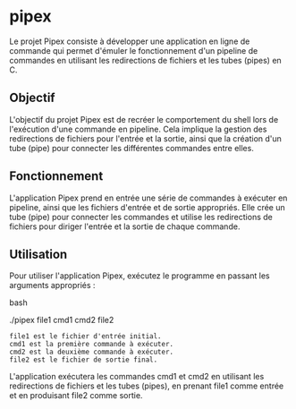 # pipex

Le projet Pipex consiste à développer une application en ligne de commande qui permet d'émuler le fonctionnement d'un pipeline de commandes en utilisant les redirections de fichiers et les tubes (pipes) en C.
## Objectif

L'objectif du projet Pipex est de recréer le comportement du shell lors de l'exécution d'une commande en pipeline. Cela implique la gestion des redirections de fichiers pour l'entrée et la sortie, ainsi que la création d'un tube (pipe) pour connecter les différentes commandes entre elles.
## Fonctionnement

L'application Pipex prend en entrée une série de commandes à exécuter en pipeline, ainsi que les fichiers d'entrée et de sortie appropriés. Elle crée un tube (pipe) pour connecter les commandes et utilise les redirections de fichiers pour diriger l'entrée et la sortie de chaque commande.
## Utilisation

Pour utiliser l'application Pipex, exécutez le programme en passant les arguments appropriés :

bash

./pipex file1 cmd1 cmd2 file2

    file1 est le fichier d'entrée initial.
    cmd1 est la première commande à exécuter.
    cmd2 est la deuxième commande à exécuter.
    file2 est le fichier de sortie final.

L'application exécutera les commandes cmd1 et cmd2 en utilisant les redirections de fichiers et les tubes (pipes), en prenant file1 comme entrée et en produisant file2 comme sortie.
